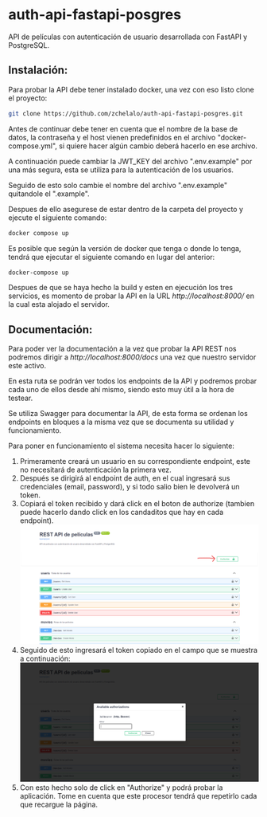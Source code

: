 # auth-api-fastapi-posgres
API de películas con autenticación de usuario desarrollada con FastAPI y PostgreSQL.  
  
## **Instalación:**  
Para probar la API debe tener instalado docker, una vez con eso listo clone el proyecto:  
```bash  
git clone https://github.com/zchelalo/auth-api-fastapi-posgres.git
```  
  
Antes de continuar debe tener en cuenta que el nombre de la base de datos, la contraseña y el host vienen predefinidos en el archivo "docker-compose.yml", si quiere hacer algún cambio deberá hacerlo en ese archivo.  
  
A continuación puede cambiar la JWT_KEY del archivo ".env.example" por una más segura, esta se utiliza para la autenticación de los usuarios.  
  
Seguido de esto solo cambie el nombre del archivo ".env.example" quitandole el ".example".  
  
Despues de ello asegurese de estar dentro de la carpeta del proyecto y ejecute el siguiente comando:  
```bash  
docker compose up
```  
  
Es posible que según la versión de docker que tenga o donde lo tenga, tendrá que ejecutar el siguiente comando en lugar del anterior:  
```bash  
docker-compose up
``` 
  
Despues de que se haya hecho la build y esten en ejecución los tres servicios, es momento de probar la API en la URL *http://localhost:8000/* en la cual esta alojado el servidor.
  
## **Documentación:**  
Para poder ver la documentación a la vez que probar la API REST nos podremos dirigir a *http://localhost:8000/docs* una vez que nuestro servidor este activo.  
  
En esta ruta se podrán ver todos los endpoints de la API y podremos probar cada uno de ellos desde ahí mismo, siendo esto muy útil a la hora de testear.  
  
Se utiliza Swagger para documentar la API, de esta forma se ordenan los endpoints en bloques a la misma vez que se documenta su utilidad y funcionamiento.  
  
Para poner en funcionamiento el sistema necesita hacer lo siguiente:  
1. Primeramente creará un usuario en su correspondiente endpoint, este no necesitará de autenticación la primera vez.  
2. Después se dirigirá al endpoint de auth, en el cual ingresará sus credenciales (email, password), y si todo salio bien le devolverá un token.
3. Copiará el token recibido y dará click en el boton de authorize (tambien puede hacerlo dando click en los candaditos que hay en cada endpoint). 
![Muestra del botón](/img/img-auth.png)  
4. Seguido de esto ingresará el token copiado en el campo que se muestra a continuación:  
![Muestra autenticación](/img/img-auth-2.png)  
5. Con esto hecho solo de click en "Authorize" y podrá probar la aplicación. Tome en cuenta que este procesor tendrá que repetirlo cada que recargue la página.